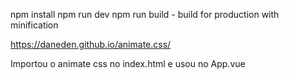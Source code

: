 npm install
npm run dev
npm run build - build for production with minification

https://daneden.github.io/animate.css/


Importou o animate css no index.html e usou no App.vue


